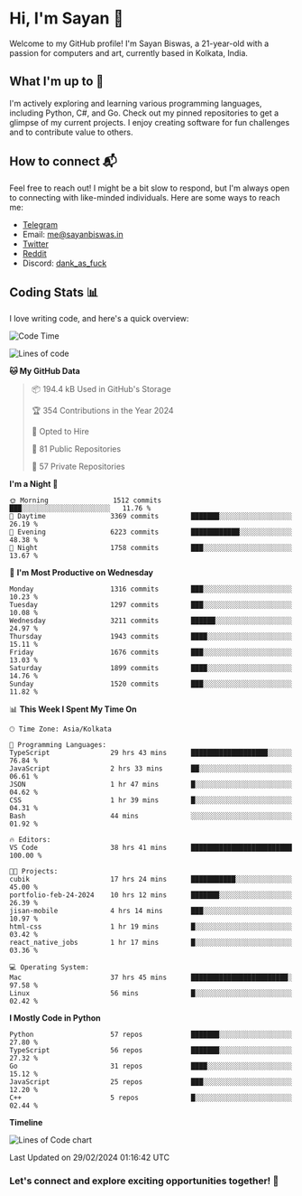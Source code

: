 # Hi, I'm Sayan 👋

Welcome to my GitHub profile! I'm Sayan Biswas, a 21-year-old with a passion for computers and art, currently based in Kolkata, India.

## What I'm up to 🚀

I'm actively exploring and learning various programming languages, including Python, C#, and Go. Check out my pinned repositories to get a glimpse of my current projects. I enjoy creating software for fun challenges and to contribute value to others.

## How to connect 📬

Feel free to reach out! I might be a bit slow to respond, but I'm always open to connecting with like-minded individuals. Here are some ways to reach me:

- [Telegram](https://t.me/dank_as_fuck)
- Email: [me@sayanbiswas.in](mailto:me@sayanbiswas.in)
- [Twitter](https://twitter.com/TheDankDel)
- [Reddit](https://www.reddit.com/user/dank_as_fuck_/)
- Discord: [dank_as_fuck](https://discordapp.com/users/506536929152466945)

## Coding Stats 📊

I love writing code, and here's a quick overview:

<!--START_SECTION:waka-->
![Code Time](http://img.shields.io/badge/Code%20Time-1%2C517%20hrs%2033%20mins-blue)

![Lines of code](https://img.shields.io/badge/From%20Hello%20World%20I%27ve%20Written-7.6%20million%20lines%20of%20code-blue)

**🐱 My GitHub Data** 

> 📦 194.4 kB Used in GitHub's Storage 
 > 
> 🏆 354 Contributions in the Year 2024
 > 
> 💼 Opted to Hire
 > 
> 📜 81 Public Repositories 
 > 
> 🔑 57 Private Repositories 
 > 
**I'm a Night 🦉** 

```text
🌞 Morning                1512 commits        ███░░░░░░░░░░░░░░░░░░░░░░   11.76 % 
🌆 Daytime                3369 commits        ███████░░░░░░░░░░░░░░░░░░   26.19 % 
🌃 Evening                6223 commits        ████████████░░░░░░░░░░░░░   48.38 % 
🌙 Night                  1758 commits        ███░░░░░░░░░░░░░░░░░░░░░░   13.67 % 
```
📅 **I'm Most Productive on Wednesday** 

```text
Monday                   1316 commits        ███░░░░░░░░░░░░░░░░░░░░░░   10.23 % 
Tuesday                  1297 commits        ███░░░░░░░░░░░░░░░░░░░░░░   10.08 % 
Wednesday                3211 commits        ██████░░░░░░░░░░░░░░░░░░░   24.97 % 
Thursday                 1943 commits        ████░░░░░░░░░░░░░░░░░░░░░   15.11 % 
Friday                   1676 commits        ███░░░░░░░░░░░░░░░░░░░░░░   13.03 % 
Saturday                 1899 commits        ████░░░░░░░░░░░░░░░░░░░░░   14.76 % 
Sunday                   1520 commits        ███░░░░░░░░░░░░░░░░░░░░░░   11.82 % 
```


📊 **This Week I Spent My Time On** 

```text
🕑︎ Time Zone: Asia/Kolkata

💬 Programming Languages: 
TypeScript               29 hrs 43 mins      ███████████████████░░░░░░   76.84 % 
JavaScript               2 hrs 33 mins       ██░░░░░░░░░░░░░░░░░░░░░░░   06.61 % 
JSON                     1 hr 47 mins        █░░░░░░░░░░░░░░░░░░░░░░░░   04.62 % 
CSS                      1 hr 39 mins        █░░░░░░░░░░░░░░░░░░░░░░░░   04.31 % 
Bash                     44 mins             ░░░░░░░░░░░░░░░░░░░░░░░░░   01.92 % 

🔥 Editors: 
VS Code                  38 hrs 41 mins      █████████████████████████   100.00 % 

🐱‍💻 Projects: 
cubik                    17 hrs 24 mins      ███████████░░░░░░░░░░░░░░   45.00 % 
portfolio-feb-24-2024    10 hrs 12 mins      ███████░░░░░░░░░░░░░░░░░░   26.39 % 
jisan-mobile             4 hrs 14 mins       ███░░░░░░░░░░░░░░░░░░░░░░   10.97 % 
html-css                 1 hr 19 mins        █░░░░░░░░░░░░░░░░░░░░░░░░   03.42 % 
react_native_jobs        1 hr 17 mins        █░░░░░░░░░░░░░░░░░░░░░░░░   03.36 % 

💻 Operating System: 
Mac                      37 hrs 45 mins      ████████████████████████░   97.58 % 
Linux                    56 mins             █░░░░░░░░░░░░░░░░░░░░░░░░   02.42 % 
```

**I Mostly Code in Python** 

```text
Python                   57 repos            ███████░░░░░░░░░░░░░░░░░░   27.80 % 
TypeScript               56 repos            ███████░░░░░░░░░░░░░░░░░░   27.32 % 
Go                       31 repos            ████░░░░░░░░░░░░░░░░░░░░░   15.12 % 
JavaScript               25 repos            ███░░░░░░░░░░░░░░░░░░░░░░   12.20 % 
C++                      5 repos             █░░░░░░░░░░░░░░░░░░░░░░░░   02.44 % 
```



**Timeline**

![Lines of Code chart](https://raw.githubusercontent.com/Dank-del/Dank-del/main/assets/bar_graph.png)


 Last Updated on 29/02/2024 01:16:42 UTC
<!--END_SECTION:waka-->

### Let's connect and explore exciting opportunities together! 🚀
